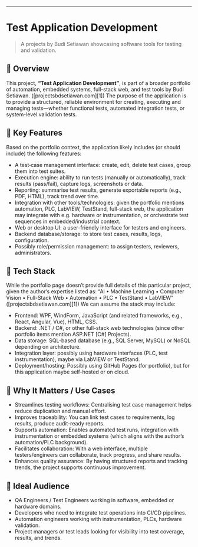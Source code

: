 
---

# Test Application Development

> A projects by Budi Setiawan showcasing software tools for testing and validation.

## 🧾 Overview

This project,  **“Test Application Development”**, is part of a broader portfolio of automation, embedded systems, full-stack web, and test tools by Budi Setiawan. ([projectsbdsetiawan.com][1])
The purpose of the application is to provide a structured, reliable environment for creating, executing and managing tests—whether functional tests, automated integration tests, or system-level validation tests.

## 🔧 Key Features

Based on the portfolio context, the application likely includes (or should include) the following features:

* A test‐case management interface: create, edit, delete test cases, group them into test suites.
* Execution engine: ability to run tests (manually or automatically), track results (pass/fail), capture logs, screenshots or data.
* Reporting: summarise test results, generate exportable reports (e.g., PDF, HTML), track trend over time.
* Integration with other tools/technologies: given the portfolio mentions automation, PLC, LabVIEW, TestStand, full-stack web, the application may integrate with e.g. hardware or instrumentation, or orchestrate test sequences in embedded/industrial context.
* Web or desktop UI: a user-friendly interface for testers and engineers.
* Backend database/storage: to store test cases, results, logs, configuration.
* Possibly role/permission management: to assign testers, reviewers, administrators.

## 🧱 Tech Stack

While the portfolio page doesn’t provide full details of this particular project, given the author’s expertise listed as: “AI • Machine Learning • Computer Vision • Full-Stack Web • Automation • PLC • TestStand • LabVIEW” ([projectsbdsetiawan.com][1])
We can assume the stack may include:

* Frontend: WPF, WindForm, JavaScript (and related frameworks, e.g., React, Angular, Vue), HTML, CSS.
* Backend: .NET / C#, or other full-stack web technologies (since other portfolio items mention ASP.NET [C#] Projects).
* Data storage: SQL-based database (e.g., SQL Server, MySQL) or NoSQL depending on architecture.
* Integration layer: possibly using hardware interfaces (PLC, test instrumentation), maybe via LabVIEW or TestStand.
* Deployment/hosting: Possibly using GitHub Pages (for portfolio), but for this application maybe self-hosted or on cloud.

## 🎯 Why It Matters / Use Cases

* Streamlines testing workflows: Centralising test case management helps reduce duplication and manual effort.
* Improves traceability: You can link test cases to requirements, log results, produce audit-ready reports.
* Supports automation: Enables automated test runs, integration with instrumentation or embedded systems (which aligns with the author’s automation/PLC background).
* Facilitates collaboration: With a web interface, multiple testers/engineers can collaborate, track progress, and share results.
* Enhances quality assurance: By having structured reports and tracking trends, the project supports continuous improvement.

## 🧪 Ideal Audience

* QA Engineers / Test Engineers working in software, embedded or hardware domains.
* Developers who need to integrate test operations into CI/CD pipelines.
* Automation engineers working with instrumentation, PLCs, hardware validation.
* Project managers or test leads looking for visibility into test coverage, results, and trends.
